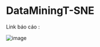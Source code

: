# DataMiningT-SNE

Link báo cáo : 

![image](https://github.com/user-attachments/assets/feb1df5d-66b2-4ce2-995d-723eee4e6c7f)


